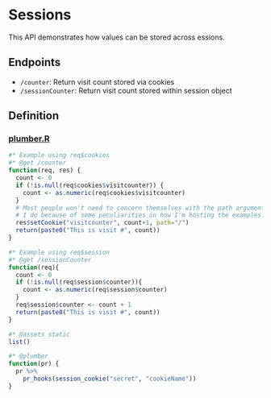 
<!-- README.md is generated from README.Rmd. Please edit that file -->

# Sessions

This API demonstrates how values can be stored across essions.

## Endpoints

-   `/counter`: Return visit count stored via cookies
-   `/sessionCounter`: Return visit count stored within session object

## Definition

### [plumber.R](plumber.R)

``` r
#* Example using req$cookies
#* @get /counter
function(req, res) {
  count <- 0
  if (!is.null(req$cookies$visitcounter)) {
    count <- as.numeric(req$cookies$visitcounter)
  }
  # Most people won't need to concern themselves with the path argument.
  # I do because of some peculiarities in how I'm hosting the examples.
  res$setCookie("visitcounter", count+1, path="/")
  return(paste0("This is visit #", count))
}

#* Example using req$session
#* @get /sessionCounter
function(req){
  count <- 0
  if (!is.null(req$session$counter)){
    count <- as.numeric(req$session$counter)
  }
  req$session$counter <- count + 1
  return(paste0("This is visit #", count))
}

#* @assets static
list()

#* @plumber
function(pr) {
  pr %>%
    pr_hooks(session_cookie("secret", "cookieName"))
}
```
